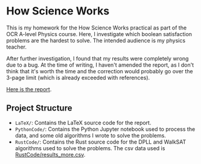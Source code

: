 # How Science Works

This is my homework for the How Science Works practical as part of the OCR A-level Physics course. Here, I investigate which boolean satisfaction problems are the hardest to solve. The intended audience is my physics teacher.

After further investigation, I found that my results were completely wrong due to a bug. At the time of writing, I haven't amended the report, as I don't think that it's worth the time and the correction would probably go over the 3-page limit (which is already exceeded with references).

[Here is the report](LaTeX/HowScienceWorks.pdf). 

## Project Structure

- `LaTeX/`: Contains the LaTeX source code for the report.
- `PythonCode/`: Contains the Python Jupyter notebook used to process the data, and some old algorithms I wrote to solve the problems.
- `RustCode/`: Contains the Rust source code for the DPLL and WalkSAT algorithms used to solve the problems. The csv data used is [RustCode/results_more.csv](RustCode/results_more.csv).